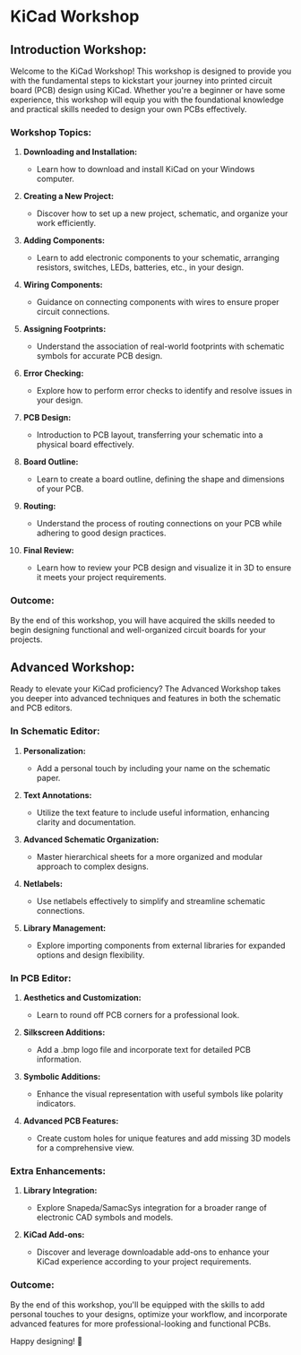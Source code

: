 # KiCad Workshop

## Introduction Workshop:

Welcome to the KiCad Workshop! This workshop is designed to provide you with the fundamental steps to kickstart your journey into printed circuit board (PCB) design using KiCad. Whether you're a beginner or have some experience, this workshop will equip you with the foundational knowledge and practical skills needed to design your own PCBs effectively.

### Workshop Topics:

1. **Downloading and Installation:**
   - Learn how to download and install KiCad on your Windows computer.

2. **Creating a New Project:**
   - Discover how to set up a new project, schematic, and organize your work efficiently.

3. **Adding Components:**
   - Learn to add electronic components to your schematic, arranging resistors, switches, LEDs, batteries, etc., in your design.

4. **Wiring Components:**
   - Guidance on connecting components with wires to ensure proper circuit connections.

5. **Assigning Footprints:**
   - Understand the association of real-world footprints with schematic symbols for accurate PCB design.

6. **Error Checking:**
   - Explore how to perform error checks to identify and resolve issues in your design.

7. **PCB Design:**
   - Introduction to PCB layout, transferring your schematic into a physical board effectively.

8. **Board Outline:**
   - Learn to create a board outline, defining the shape and dimensions of your PCB.

9. **Routing:**
   - Understand the process of routing connections on your PCB while adhering to good design practices.

10. **Final Review:**
    - Learn how to review your PCB design and visualize it in 3D to ensure it meets your project requirements.

### Outcome:
By the end of this workshop, you will have acquired the skills needed to begin designing functional and well-organized circuit boards for your projects.

## Advanced Workshop:

Ready to elevate your KiCad proficiency? The Advanced Workshop takes you deeper into advanced techniques and features in both the schematic and PCB editors.

### In Schematic Editor:

1. **Personalization:**
   - Add a personal touch by including your name on the schematic paper.

2. **Text Annotations:**
   - Utilize the text feature to include useful information, enhancing clarity and documentation.

3. **Advanced Schematic Organization:**
   - Master hierarchical sheets for a more organized and modular approach to complex designs.

4. **Netlabels:**
   - Use netlabels effectively to simplify and streamline schematic connections.

5. **Library Management:**
   - Explore importing components from external libraries for expanded options and design flexibility.

### In PCB Editor:

1. **Aesthetics and Customization:**
   - Learn to round off PCB corners for a professional look.

2. **Silkscreen Additions:**
   - Add a .bmp logo file and incorporate text for detailed PCB information.

3. **Symbolic Additions:**
   - Enhance the visual representation with useful symbols like polarity indicators.

4. **Advanced PCB Features:**
   - Create custom holes for unique features and add missing 3D models for a comprehensive view.

### Extra Enhancements:

1. **Library Integration:**
   - Explore Snapeda/SamacSys integration for a broader range of electronic CAD symbols and models.

2. **KiCad Add-ons:**
   - Discover and leverage downloadable add-ons to enhance your KiCad experience according to your project requirements.

### Outcome:
By the end of this workshop, you'll be equipped with the skills to add personal touches to your designs, optimize your workflow, and incorporate advanced features for more professional-looking and functional PCBs.

Happy designing! 🚀
